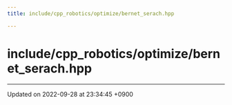 ```yaml
---
title: include/cpp_robotics/optimize/bernet_serach.hpp

---
```


# include/cpp_robotics/optimize/bernet_serach.hpp








-------------------------------

Updated on 2022-09-28 at 23:34:45 +0900
